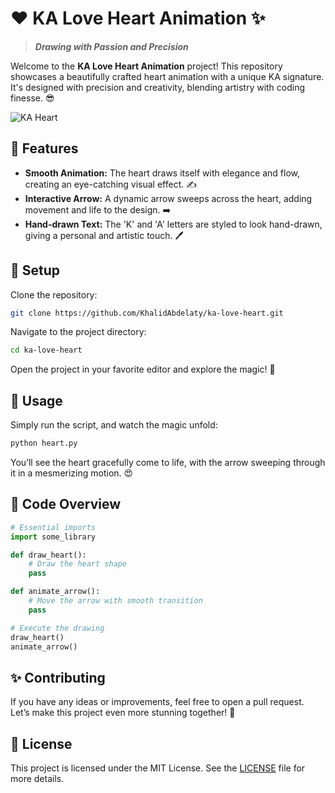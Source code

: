 # ❤️ **KA Love Heart Animation** ✨

> **_Drawing with Passion and Precision_**

Welcome to the **KA Love Heart Animation** project! This repository showcases a beautifully crafted heart animation with a unique KA signature. It's designed with precision and creativity, blending artistry with coding finesse. 😎

![KA Heart](https://github.com/user-attachments/assets/e7ff141e-e4ae-4f8b-af2b-d3be016cbec5)

## 🚀 **Features**

- **Smooth Animation:** The heart draws itself with elegance and flow, creating an eye-catching visual effect. ✍️
- **Interactive Arrow:** A dynamic arrow sweeps across the heart, adding movement and life to the design. ➡️
- **Hand-drawn Text:** The 'K' and 'A' letters are styled to look hand-drawn, giving a personal and artistic touch. 🖊️

## 🔧 **Setup**

Clone the repository:

```bash
git clone https://github.com/KhalidAbdelaty/ka-love-heart.git
```

Navigate to the project directory:

```bash
cd ka-love-heart
```

Open the project in your favorite editor and explore the magic! 🎨

## 🎯 **Usage**

Simply run the script, and watch the magic unfold:

```bash
python heart.py
```

You’ll see the heart gracefully come to life, with the arrow sweeping through it in a mesmerizing motion. 😍

## 📝 **Code Overview**

```python
# Essential imports
import some_library

def draw_heart():
    # Draw the heart shape
    pass

def animate_arrow():
    # Move the arrow with smooth transition
    pass

# Execute the drawing
draw_heart()
animate_arrow()
```

## ✨ **Contributing**

If you have any ideas or improvements, feel free to open a pull request. Let’s make this project even more stunning together! 🌟

## 📜 **License**

This project is licensed under the MIT License. See the [LICENSE](https://github.com/KhalidAbdelaty/ka-love-heart/blob/main/LICENSE) file for more details.

